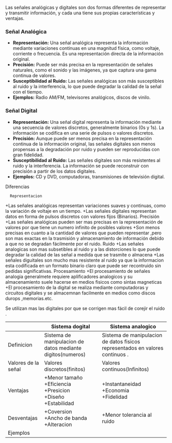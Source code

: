 Las señales analógicas y digitales son dos formas diferentes de representar y transmitir información, y cada una tiene sus propias características y ventajas.

### Señal Analógica

- **Representación:** Una señal analógica representa la información mediante variaciones continuas en una magnitud física, como voltaje, corriente o frecuencia. Es una representación directa de la información original.
- **Precisión:** Puede ser más precisa en la representación de señales naturales, como el sonido y las imágenes, ya que captura una gama continua de valores.
- **Susceptibilidad al Ruido:** Las señales analógicas son más susceptibles al ruido y la interferencia, lo que puede degradar la calidad de la señal con el tiempo.
- **Ejemplos:** Radio AM/FM, televisores analógicos, discos de vinilo.

### Señal Digital

- **Representación:** Una señal digital representa la información mediante una secuencia de valores discretos, generalmente binarios (0s y 1s). La información se codifica en una serie de pulsos o valores discretos.
- **Precisión:** Aunque puede ser menos precisa en la representación continua de la información original, las señales digitales son menos propensas a la degradación por ruido y pueden ser reproducidas con gran fidelidad.
- **Susceptibilidad al Ruido:** Las señales digitales son más resistentes al ruido y la interferencia. La información se puede reconstruir con precisión a partir de los datos digitales.
- **Ejemplos:** CD y DVD, computadoras, transmisiones de televisión digital.

Diferencias

	  Representacion
+Las señales analógicas representan variaciones suaves y continuas, como la variación de  voltaje en un tiempo.
+Las señales digitales representan datos en forma de pulsos discretos con valores fijos (Binarios).
	  Precisión
+Las señales analógicas pueden ser mas precisas en la representación de valores por que tiene un numero infinito de posibles valores
+Son menos precisas en cuanto a la cantidad de valores que pueden representar ,pero son mas exactas en la trasmisión y almacenamiento de información debido a que no se degradan fácilmente por el ruido.
	   Ruido
+Las señales analogicas son mas subsetibles al ruido y a las distorciones lo que puede degradar la calidad de las señal a medida que se trasmite o almacena
+Las señales diguitales son mucho mas resistente al ruido ya que la informacion esta codificada en un formato binario claro que puede ser recontruido sin pedidas significativas.
		Procesamiento
+El procesamiento de señales analogia generalmete requiere aplificadores analogicos y su almacenamiento suele hacerse en medios fisicos como sintas magneticas
+El procesamiento de la digital se realiza mediante computadoras y circuitos digitales y se almacemnan facilmente en medios como discos durops ,memorias.etc.


Se utilizan mas las digitales por que se corrigen mas fácil de corejir el ruido .

|                     | Sistema dogital                                                       | Sistema analogico                                                             |
| ------------------- | --------------------------------------------------------------------- | ----------------------------------------------------------------------------- |
| Definicion          | Sistema de manipulacion de datos mediante digitos(numeros)            | Sistema de manipulacion de datos fisicos representados en valores continuos . |
| Valores de la señal | Valores discretos(finitos)                                            | Valores continuos(Infinitos)                                                  |
| Ventajas            | +Menor tamaño<br>+Eficiencia<br>+Presicion<br>+Diseño<br>+Estabilidad | +Instantaneidad<br>+Economia<br>+Fidelidad                                    |
| Desventajas         | +Coversion<br>+Ancho de banda<br>+Alteracion                          | +Menor tolerancia al ruido                                                    |
| Ejemplos            |                                                                       |                                                                               |

		